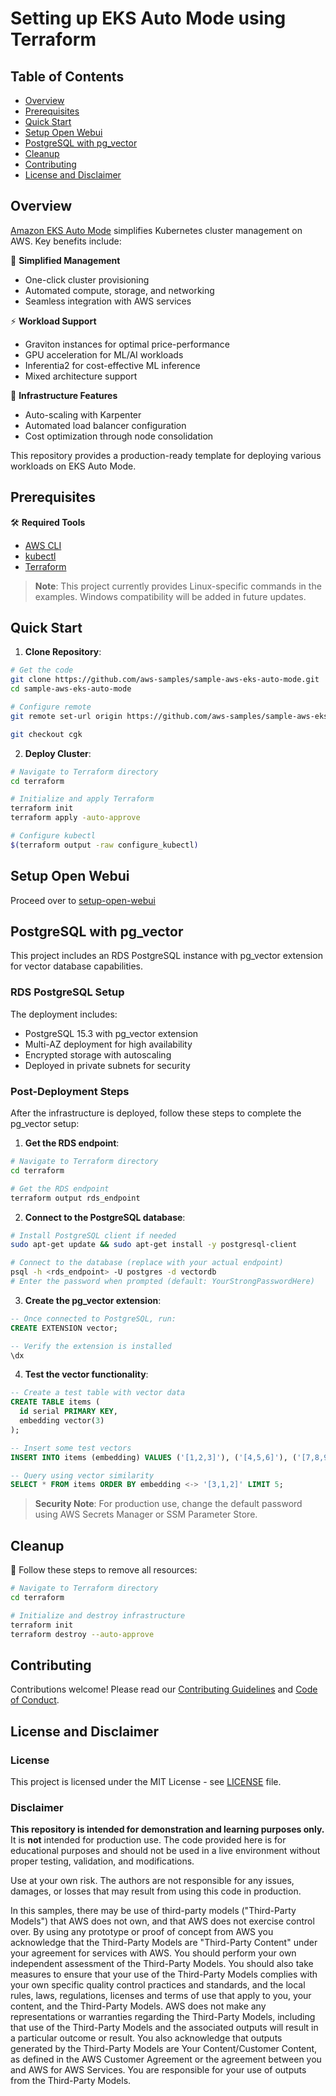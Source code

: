 # Setting up EKS Auto Mode using Terraform

## Table of Contents
- [Overview](#overview)
- [Prerequisites](#prerequisites)
- [Quick Start](#quick-start)
- [Setup Open Webui](#setup-open-webui)
- [PostgreSQL with pg_vector](#postgresql-with-pg_vector)
- [Cleanup](#cleanup)
- [Contributing](#contributing)
- [License and Disclaimer](#license-and-disclaimer)

## Overview
[Amazon EKS Auto Mode](https://aws.amazon.com/eks/auto-mode/) simplifies Kubernetes cluster management on AWS. Key benefits include:

🚀 **Simplified Management**
- One-click cluster provisioning
- Automated compute, storage, and networking
- Seamless integration with AWS services

⚡ **Workload Support**
- Graviton instances for optimal price-performance
- GPU acceleration for ML/AI workloads
- Inferentia2 for cost-effective ML inference
- Mixed architecture support

🔧 **Infrastructure Features**
- Auto-scaling with Karpenter
- Automated load balancer configuration
- Cost optimization through node consolidation

This repository provides a production-ready template for deploying various workloads on EKS Auto Mode.

## Prerequisites

🛠️ **Required Tools**
- [AWS CLI](https://docs.aws.amazon.com/cli/latest/userguide/cli-chap-getting-started.html)
- [kubectl](https://kubernetes.io/docs/tasks/tools/)
- [Terraform](https://developer.hashicorp.com/terraform/tutorials/aws-get-started/install-cli)

> **Note**: This project currently provides Linux-specific commands in the examples. Windows compatibility will be added in future updates.

## Quick Start

1. **Clone Repository**:
```bash
# Get the code
git clone https://github.com/aws-samples/sample-aws-eks-auto-mode.git
cd sample-aws-eks-auto-mode

# Configure remote
git remote set-url origin https://github.com/aws-samples/sample-aws-eks-auto-mode.git

git checkout cgk
```

2. **Deploy Cluster**:
```bash
# Navigate to Terraform directory
cd terraform

# Initialize and apply Terraform
terraform init
terraform apply -auto-approve

# Configure kubectl
$(terraform output -raw configure_kubectl)
```

## Setup Open Webui

Proceed over to [setup-open-webui](./setup-openwebui/)

## PostgreSQL with pg_vector

This project includes an RDS PostgreSQL instance with pg_vector extension for vector database capabilities.

### RDS PostgreSQL Setup

The deployment includes:
- PostgreSQL 15.3 with pg_vector extension
- Multi-AZ deployment for high availability
- Encrypted storage with autoscaling
- Deployed in private subnets for security

### Post-Deployment Steps

After the infrastructure is deployed, follow these steps to complete the pg_vector setup:

1. **Get the RDS endpoint**:
```bash
# Navigate to Terraform directory
cd terraform

# Get the RDS endpoint
terraform output rds_endpoint
```

2. **Connect to the PostgreSQL database**:
```bash
# Install PostgreSQL client if needed
sudo apt-get update && sudo apt-get install -y postgresql-client

# Connect to the database (replace with your actual endpoint)
psql -h <rds_endpoint> -U postgres -d vectordb
# Enter the password when prompted (default: YourStrongPasswordHere)
```

3. **Create the pg_vector extension**:
```sql
-- Once connected to PostgreSQL, run:
CREATE EXTENSION vector;

-- Verify the extension is installed
\dx
```

4. **Test the vector functionality**:
```sql
-- Create a test table with vector data
CREATE TABLE items (
  id serial PRIMARY KEY,
  embedding vector(3)
);

-- Insert some test vectors
INSERT INTO items (embedding) VALUES ('[1,2,3]'), ('[4,5,6]'), ('[7,8,9]');

-- Query using vector similarity
SELECT * FROM items ORDER BY embedding <-> '[3,1,2]' LIMIT 5;
```

> **Security Note**: For production use, change the default password using AWS Secrets Manager or SSM Parameter Store.

## Cleanup

🧹 Follow these steps to remove all resources:

```bash
# Navigate to Terraform directory
cd terraform

# Initialize and destroy infrastructure
terraform init
terraform destroy --auto-approve
```
## Contributing
Contributions welcome! Please read our [Contributing Guidelines](CONTRIBUTING.md) and [Code of Conduct](CODE_OF_CONDUCT.md).

## License and Disclaimer

### License
This project is licensed under the MIT License - see [LICENSE](LICENSE) file.

### Disclaimer
**This repository is intended for demonstration and learning purposes only.**
It is **not** intended for production use. The code provided here is for educational purposes and should not be used in a live environment without proper testing, validation, and modifications.

Use at your own risk. The authors are not responsible for any issues, damages, or losses that may result from using this code in production.

In this samples, there may be use of third-party models ("Third-Party Models") that AWS does not own, and that AWS does not exercise control over. By using any prototype or proof of concept from AWS you acknowledge that the Third-Party Models are "Third-Party Content" under your agreement for services with AWS. You should perform your own independent assessment of the Third-Party Models. You should also take measures to ensure that your use of the Third-Party Models complies with your own specific quality control practices and standards, and the local rules, laws, regulations, licenses and terms of use that apply to you, your content, and the Third-Party Models. AWS does not make any representations or warranties regarding the Third-Party Models, including that use of the Third-Party Models and the associated outputs will result in a particular outcome or result. You also acknowledge that outputs generated by the Third-Party Models are Your Content/Customer Content, as defined in the AWS Customer Agreement or the agreement between you and AWS for AWS Services. You are responsible for your use of outputs from the Third-Party Models.

